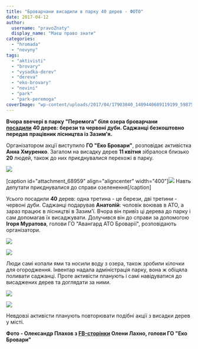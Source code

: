 ```yaml
---
title: "Броварчани висадили в парку 40 дерев - ФОТО"
date: 2017-04-12
author: 
  username: "pravoZnaty"
  display_name: "Маєш право знати"
categories: 
  - "hromada"
  - "novyny"
tags: 
  - "aktivisti"
  - "brovary"
  - "vysadka-derev"
  - "dereva"
  - "eko-brovary"
  - "novini"
  - "park"
  - "park-peremoga"
coverImage: "wp-content/uploads/2017/04/17903840_1409440689119199_598752519612307967_n.jpg"
---
```


**Вчора ввечері в парку "Перемога" біля озера броварчани [посадили](https://mpz.brovary.org/anons-11-kvitnya-aktyvisty-sadzhatymut-dereva-shukayut-dobrovoltsiv/) 40 дерев: берези та червоні дуби. Саджанці безкоштовно передав працівник лісництва із Зазим'я.**

Організатором акції виступило **ГО "Еко Бровари"**, розповідає активістка **Анна Хмуренко**. Загалом на висадку дерев **11 квітня** зібралося близько **20** людей, також до них приєднувалися перехожі в парку.

[![](https://mpz.brovary.org/wp-content/uploads/2017/04/17523520_1409440785785856_3649952515220063500_n.jpg)](https://mpz.brovary.org/wp-content/uploads/2017/04/17523520_1409440785785856_3649952515220063500_n.jpg)

\[caption id="attachment\_68959" align="aligncenter" width="400"\][![](https://mpz.brovary.org/wp-content/uploads/2017/04/17904125_1409440825785852_2135474712628893804_n.jpg)](https://mpz.brovary.org/wp-content/uploads/2017/04/17904125_1409440825785852_2135474712628893804_n.jpg) Навть депутати приєднувалися до справи озеленення\[/caption\]

Усього посадили **40** дерев: одна третина - це берези, дві третини - червоні дуби. Саджанці подарував **Анатолій**: чоловік воював в АТО, а зараз працює в лісництві в Зазим'ї. Вчора він привіз ці дерева до парку і сам допомагав їх висаджувати. Долучився він до справи за допомогою **Ігоря Муратова**, голови ГО "Авангард АТО Броварії", розповідають організатори.

[![](https://mpz.brovary.org/wp-content/uploads/2017/04/17883550_1409441119119156_5780154394978365687_n.jpg)](https://mpz.brovary.org/wp-content/uploads/2017/04/17883550_1409441119119156_5780154394978365687_n.jpg)

[![](https://mpz.brovary.org/wp-content/uploads/2017/04/17757424_1409440739119194_1590537778808738922_n.jpg)](https://mpz.brovary.org/wp-content/uploads/2017/04/17757424_1409440739119194_1590537778808738922_n.jpg)

Люди самі копали ями та носили воду з озера, також зробили кілочки для огородження. Інвентар надала адміністрація парку, вона ж обіцяла поливати саджанці. Проте активісти планують і самі навідуватися до висаджених дерев та доглядати за ними.

[![](https://mpz.brovary.org/wp-content/uploads/2017/04/17862844_1409440995785835_2132434647494225304_n.jpg)](https://mpz.brovary.org/wp-content/uploads/2017/04/17862844_1409440995785835_2132434647494225304_n.jpg)

[![](https://mpz.brovary.org/wp-content/uploads/2017/04/17903689_1409441042452497_1420384413533469718_n.jpg)](https://mpz.brovary.org/wp-content/uploads/2017/04/17903689_1409441042452497_1420384413533469718_n.jpg)

Невдовзі активісти планують повторювати подібні акції з висадки дерев у місті.

**Фото - Олександр Плахов з [FB-сторінки](https://www.facebook.com/profile.php?id=100001598434428&sk=photos&collection_token=100001598434428%3A2305272732%3A69&set=a.1409437185786216.1073741844.100001598434428&type=3) Олени Лахно, голови ГО "Еко Бровари"**
